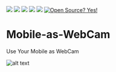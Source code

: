 ![](https://img.shields.io/badge/author-Semion%20Shandruk-brightgreen) ![](https://img.shields.io/badge/language-Python-brightgreen) ![](https://img.shields.io/github/issues/Semion-Sh/Mobile-as-WebCam) 
![](https://img.shields.io/github/forks/Semion-Sh/Mobile-as-WebCam) 
![](https://img.shields.io/github/stars/Semion-Sh/Mobile-as-WebCam)
[![Open Source? Yes!](https://badgen.net/badge/Open%20Source%20%3F/Yes%21/green?icon=github)](https://github.com/Naereen/badges/)

# Mobile-as-WebCam

Use Your Mobile as WebCam


![alt text](https://encrypted-tbn0.gstatic.com/images?q=tbn:ANd9GcRkRzkoua3Tt9OElWLbZ2j16yHVjNRtlId5GQ&usqp=CAU)

